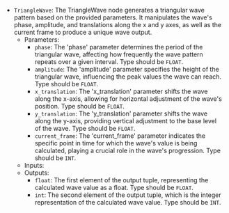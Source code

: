 - `TriangleWave`: The TriangleWave node generates a triangular wave pattern based on the provided parameters. It manipulates the wave's phase, amplitude, and translations along the x and y axes, as well as the current frame to produce a unique wave output.
    - Parameters:
        - `phase`: The 'phase' parameter determines the period of the triangular wave, affecting how frequently the wave pattern repeats over a given interval. Type should be `FLOAT`.
        - `amplitude`: The 'amplitude' parameter specifies the height of the triangular wave, influencing the peak values the wave can reach. Type should be `FLOAT`.
        - `x_translation`: The 'x_translation' parameter shifts the wave along the x-axis, allowing for horizontal adjustment of the wave's position. Type should be `FLOAT`.
        - `y_translation`: The 'y_translation' parameter shifts the wave along the y-axis, providing vertical adjustment to the base level of the wave. Type should be `FLOAT`.
        - `current_frame`: The 'current_frame' parameter indicates the specific point in time for which the wave's value is being calculated, playing a crucial role in the wave's progression. Type should be `INT`.
    - Inputs:
    - Outputs:
        - `float`: The first element of the output tuple, representing the calculated wave value as a float. Type should be `FLOAT`.
        - `int`: The second element of the output tuple, which is the integer representation of the calculated wave value. Type should be `INT`.
